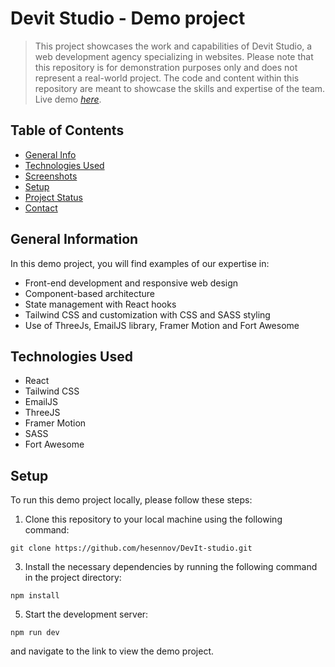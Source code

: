# Devit Studio - Demo project
> This project showcases the work and capabilities of Devit Studio, a web development agency specializing in websites.
> Please note that this repository is for demonstration purposes only and does not represent a real-world project.
> The code and content within this repository are meant to showcase the skills and expertise of the team.
> Live demo [_here_](https://newlightassociate.netlify.app/).

## Table of Contents
* [General Info](#general-information)
* [Technologies Used](#technologies-used)
* [Screenshots](#screenshots)
* [Setup](#setup)
* [Project Status](#project-status)
* [Contact](#contact)

## General Information
In this demo project, you will find examples of our expertise in:
- Front-end development and responsive web design
- Component-based architecture
- State management with React hooks
- Tailwind CSS and customization with CSS and SASS styling
- Use of ThreeJs, EmailJS library, Framer Motion and Fort Awesome

## Technologies Used
- React
- Tailwind CSS
- EmailJS
- ThreeJS
- Framer Motion
- SASS
- Fort Awesome


## Setup
To run this demo project locally, please follow these steps:
1. Clone this repository to your local machine using the following command:
   
`git clone https://github.com/hesennov/DevIt-studio.git`

3. Install the necessary dependencies by running the following command in the project directory:
   
`npm install`

5. Start the development server:
   
`npm run dev`

and navigate to the link to view the demo project.

